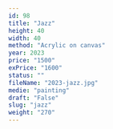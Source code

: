 ```yaml
---
id: 98
title: "Jazz"
height: 40
width: 40
method: "Acrylic on canvas"
year: 2023
price: "1500"
exPrice: "1600"
status: ""
fileName: "2023-jazz.jpg"
medie: "painting"
draft: "False"
slug: "jazz"
weight: "270"
---
```

